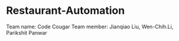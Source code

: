 # Restaurant-Automation
Team name: Code Cougar
Team member:
  Jianqiao Liu,
  Wen-Chih.Li,
  Parikshit Panwar
